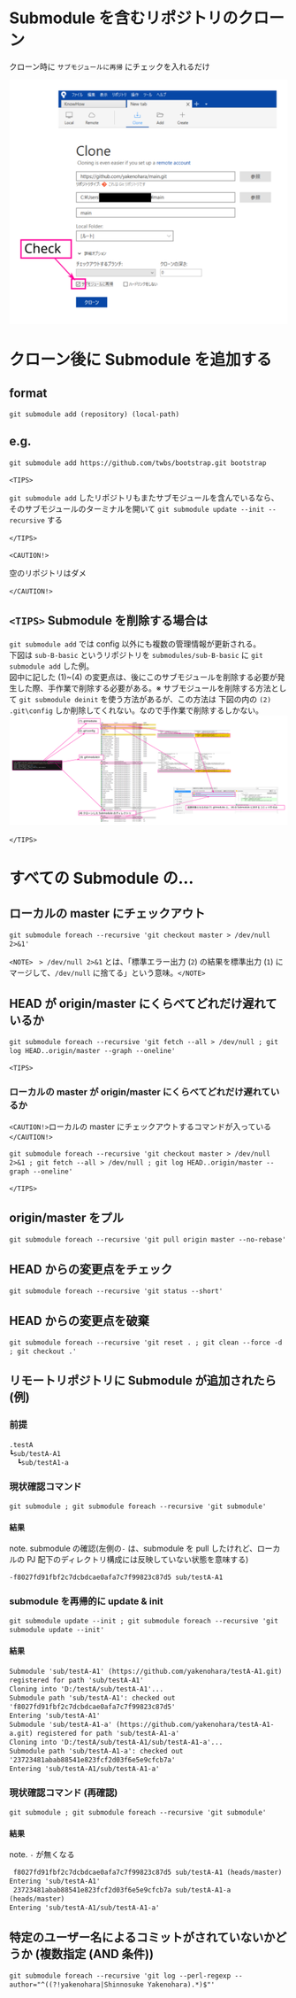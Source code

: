 # Submodule を含むリポジトリのクローン

クローン時に `サブモジュールに再帰` にチェックを入れるだけ

![](assets/images/clone-with-submodules.svg)  


# クローン後に Submodule を追加する

## format
```
git submodule add (repository) (local-path)
```
## e.g.
```
git submodule add https://github.com/twbs/bootstrap.git bootstrap
```

`<TIPS>`

`git submodule add` したリポジトリもまたサブモジュールを含んでいるなら、  
そのサブモジュールのターミナルを開いて `git submodule update --init --recursive` する

`</TIPS>`

`<CAUTION!>`  

空のリポジトリはダメ  

`</CAUTION!>`  

## `<TIPS>`  Submodule を削除する場合は

`git submodule add` では config 以外にも複数の管理情報が更新される。  
下図は `sub-B-basic` というリポジトリを `submodules/sub-B-basic` に `git submodule add` した例。  
図中に記した (1)~(4) の変更点は、後にこのサブモジュールを削除する必要が発生した際、手作業で削除する必要がある。※ サブモジュールを削除する方法として `git submodule deinit` を使う方法があるが、この方法は 下図の内の `(2) .git\config` しか削除してくれない。なので手作業で削除するしかない。  
![](assets/images/what-happens-by-git-submodule-add.svg)  

`</TIPS>`

# すべての Submodule の...

## ローカルの master にチェックアウト

```
git submodule foreach --recursive 'git checkout master > /dev/null 2>&1'
```

`<NOTE>` ` > /dev/null 2>&1` とは、「標準エラー出力 (`2`) の結果を標準出力 (`1`) にマージして、`/dev/null` に捨てる」という意味。`</NOTE>`  

## HEAD が origin/master にくらべてどれだけ遅れているか

```
git submodule foreach --recursive 'git fetch --all > /dev/null ; git log HEAD..origin/master --graph --oneline'
```

`<TIPS>`  
### ローカルの master が origin/master にくらべてどれだけ遅れているか
`<CAUTION!>`ローカルの master にチェックアウトするコマンドが入っている`</CAUTION!>`  
```
git submodule foreach --recursive 'git checkout master > /dev/null 2>&1 ; git fetch --all > /dev/null ; git log HEAD..origin/master --graph --oneline'
```
`</TIPS>`  

## origin/master をプル

```
git submodule foreach --recursive 'git pull origin master --no-rebase'
```

## HEAD からの変更点をチェック

```
git submodule foreach --recursive 'git status --short'
```

## HEAD からの変更点を破棄

```
git submodule foreach --recursive 'git reset . ; git clean --force -d ; git checkout .'
```

## リモートリポジトリに Submodule が追加されたら (例)

### 前提

```
.testA
┗sub/testA-A1
  ┗sub/testA1-a
```

### 現状確認コマンド

```
git submodule ; git submodule foreach --recursive 'git submodule'
```

#### 結果

note. submodule の確認(左側の`-` は、submodule を pull したけれど、ローカルの PJ 配下のディレクトリ構成には反映していない状態を意味する)

```
-f8027fd91fbf2c7dcbdcae0afa7c7f99823c87d5 sub/testA-A1
```

### submodule を再帰的に update & init

```
git submodule update --init ; git submodule foreach --recursive 'git submodule update --init'
```

#### 結果

```
Submodule 'sub/testA-A1' (https://github.com/yakenohara/testA-A1.git) registered for path 'sub/testA-A1'
Cloning into 'D:/testA/sub/testA-A1'...
Submodule path 'sub/testA-A1': checked out 'f8027fd91fbf2c7dcbdcae0afa7c7f99823c87d5'
Entering 'sub/testA-A1'
Submodule 'sub/testA-A1-a' (https://github.com/yakenohara/testA-A1-a.git) registered for path 'sub/testA-A1-a'
Cloning into 'D:/testA/sub/testA-A1/sub/testA-A1-a'...
Submodule path 'sub/testA-A1-a': checked out '23723481abab88541e823fcf2d03f6e5e9cfcb7a'
Entering 'sub/testA-A1/sub/testA-A1-a'
```

### 現状確認コマンド (再確認)

```
git submodule ; git submodule foreach --recursive 'git submodule'

```

#### 結果

note.  `-` が無くなる

```
 f8027fd91fbf2c7dcbdcae0afa7c7f99823c87d5 sub/testA-A1 (heads/master)
Entering 'sub/testA-A1'
 23723481abab88541e823fcf2d03f6e5e9cfcb7a sub/testA-A1-a (heads/master)
Entering 'sub/testA-A1/sub/testA-A1-a'
```

## 特定のユーザー名によるコミットがされていないかどうか (複数指定 (AND 条件))

```
git submodule foreach --recursive 'git log --perl-regexp --author="^((?!yakenohara|Shinnosuke Yakenohara).*)$"'
```
